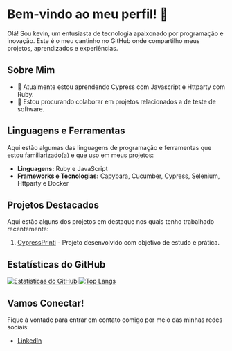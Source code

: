 # Bem-vindo ao meu perfil! 👋

Olá! Sou kevin, um entusiasta de tecnologia apaixonado por programação e inovação. Este é o meu cantinho no GitHub onde compartilho meus projetos, aprendizados e experiências. 

## Sobre Mim

- 🌱 Atualmente estou aprendendo Cypress com Javascript e Httparty com Ruby.
- 👯 Estou procurando colaborar em projetos relacionados a de teste de software.

## Linguagens e Ferramentas

Aqui estão algumas das linguagens de programação e ferramentas que estou familiarizado(a) e que uso em meus projetos:

- **Linguagens:** 
  Ruby e JavaScript
- **Frameworks e Tecnologias:** 
  Capybara, Cucumber, Cypress, Selenium, Httparty e Docker

## Projetos Destacados

Aqui estão alguns dos projetos em destaque nos quais tenho trabalhado recentemente:

1. [CypressPrinti](#) - Projeto desenvolvido com objetivo de estudo e prática.

## Estatísticas do GitHub

[![Estatísticas do GitHub](https://github-readme-stats.vercel.app/api?username=kevinsms&show_icons=true&theme=radical)](https://github.com/kevinsms)
[![Top Langs](https://github-readme-stats.vercel.app/api/top-langs/?username=kevinsms&layout=compact)](https://github.com/kevinsms)

## Vamos Conectar!

Fique à vontade para entrar em contato comigo por meio das minhas redes sociais:

- [LinkedIn](https://www.linkedin.com/in/kevin-s-29b17413a/)
